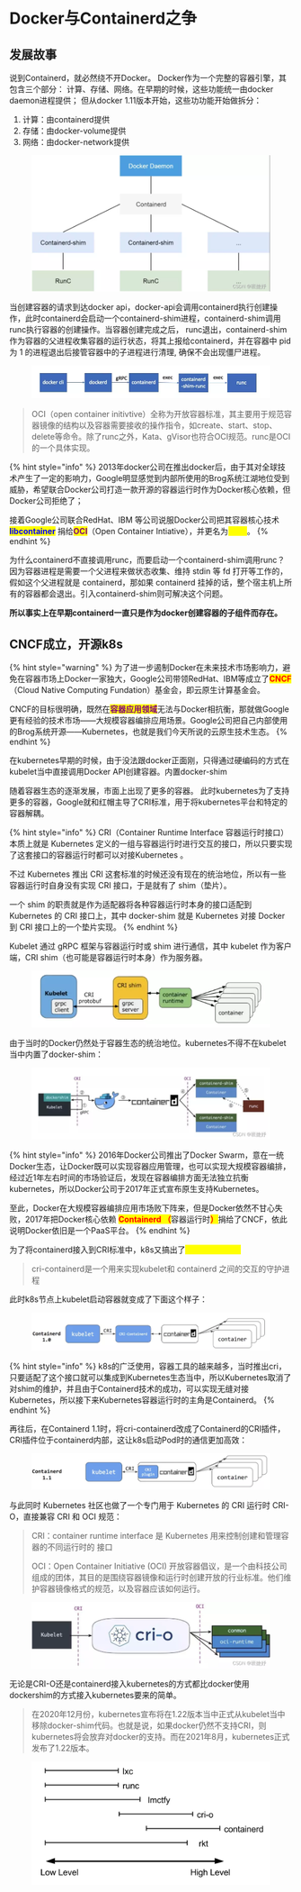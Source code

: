 # Docker与Containerd之争

## 发展故事

说到Containerd，就必然绕不开Docker。 Docker作为一个完整的容器引擎，其包含三个部分： 计算、存储、网络。在早期的时候，这些功能统一由docker daemon进程提供； 但从docker 1.11版本开始，这些功功能开始做拆分：

1. 计算：由containerd提供&#x20;
2. 存储：由docker-volume提供&#x20;
3. 网络：由docker-network提供

<figure><img src="../.gitbook/assets/image (1) (1) (1) (1) (1) (1) (1) (1) (1) (1) (1) (1) (1) (1) (1) (1) (1) (1) (1) (1) (1) (1).png" alt=""><figcaption></figcaption></figure>

当创建容器的请求到达docker api，docker-api会调用containerd执行创建操作，此时containerd会启动一个containerd-shim进程，containerd-shim调用runc执行容器的创建操作。当容器创建完成之后， runc退出，containerd-shim作为容器的父进程收集容器的运行状态，将其上报给containerd，并在容器中 pid 为 1 的进程退出后接管容器中的子进程进行清理, 确保不会出现僵尸进程。

<figure><img src="../.gitbook/assets/image (2) (1) (1) (1) (1) (1) (1) (1) (1) (1) (1) (1) (1) (1) (1) (1) (1) (1) (1) (1).png" alt=""><figcaption></figcaption></figure>

> &#x20;OCI（open container initivtive）全称为开放容器标准，其主要用于规范容器镜像的结构以及容器需要接收的操作指令，如create、start、stop、delete等命令。除了runc之外，Kata、gVisor也符合OCI规范。runc是OCI的一个具体实现。

{% hint style="info" %}
2013年docker公司在推出docker后，由于其对全球技术产生了一定的影响力，Google明显感觉到内部所使用的Brog系统江湖地位受到威胁，希望联合Docker公司打造一款开源的容器运行时作为Docker核心依赖，但Docker公司拒绝了；

接着Google公司联合RedHat、IBM 等公司说服Docker公司把其容器核心技术 <mark style="color:blue;">**libcontainer**</mark> 捐给<mark style="color:purple;">**OCI**</mark>（Open Container Intiative），并更名为<mark style="color:yellow;">**runC**</mark>。
{% endhint %}

为什么containerd不直接调用runc，而要启动一个containerd-shim调用runc？因为容器进程是需要一个父进程来做状态收集、维持 stdin 等 fd 打开等工作的，假如这个父进程就是 containerd，那如果 containerd 挂掉的话，整个宿主机上所有的容器都会退出。引入containerd-shim则可解决这个问题。

**所以事实上在早期containerd一直只是作为docker创建容器的子组件而存在。**

## CNCF成立，开源k8s

{% hint style="warning" %}
为了进一步遏制Docker在未来技术市场影响力，避免在容器市场上Docker一家独大，Google公司带领RedHat、IBM等成立了<mark style="color:red;">**CNCF**</mark>（Cloud Native Computing Fundation）基金会，即云原生计算基金会。

CNCF的目标很明确，既然在<mark style="color:purple;">**容器应用领域**</mark>无法与Docker相抗衡，那就做Google更有经验的技术市场——大规模容器编排应用场景。Google公司把自己内部使用的Brog系统开源——Kubernetes，也就是我们今天所说的云原生技术生态。
{% endhint %}

在kubernetes早期的时候，由于没法跟docker正面刚，只得通过硬编码的方式在kubelet当中直接调用Docker API创建容器。内置docker-shim

随着容器生态的逐渐发展，市面上出现了更多的容器。 此时kubernetes为了支持更多的容器，Google就和红帽主导了CRI标准，用于将kubernetes平台和特定的容器解耦。&#x20;

{% hint style="info" %}
CRI（Container Runtime Interface 容器运行时接口） 本质上就是 Kubernetes 定义的一组与容器运行时进行交互的接口，所以只要实现了这套接口的容器运行时都可以对接Kubernetes 。

不过 Kubernetes 推出 CRI 这套标准的时候还没有现在的统治地位，所以有一些容器运行时自身没有实现 CRI 接口，于是就有了 shim（垫片）。

一个 shim 的职责就是作为适配器将各种容器运行时本身的接口适配到 Kubernetes 的 CRI 接口上，其中 docker-shim 就是 Kubernetes 对接 Docker 到 CRI 接口上的一个垫片实现。
{% endhint %}

Kubelet 通过 gRPC 框架与容器运行时或 shim 进行通信，其中 kubelet 作为客户端，CRI shim（也可能是容器运行时本身）作为服务器。

<figure><img src="../.gitbook/assets/image (3) (1) (1) (1) (1) (1) (1) (1) (1) (1) (1) (1) (1) (1) (1).png" alt=""><figcaption></figcaption></figure>

由于当时的Docker仍然处于容器生态的统治地位。kubernetes不得不在kubelet当中内置了docker-shim：

<figure><img src="../.gitbook/assets/image (4) (1) (1) (1) (1) (1) (1) (1) (1) (1) (1) (1) (1).png" alt=""><figcaption></figcaption></figure>

{% hint style="info" %}
2016年Docker公司推出了Docker Swarm，意在一统Docker生态，让Docker既可以实现容器应用管理，也可以实现大规模容器编排，经过近1年左右时间的市场验证后，发现在容器编排方面无法独立抗衡kubernetes，所以Docker公司于2017年正式宣布原生支持Kubernetes。

至此，Docker在大规模容器编排应用市场败下阵来，但是Docker依然不甘心失败，2017年把Docker核心依赖 <mark style="color:red;">**Containerd （**</mark>容器运行时<mark style="color:red;">**）**</mark>捐给了CNCF，依此说明Docker依旧是一个PaaS平台。
{% endhint %}

为了将containerd接入到CRI标准中，k8s又搞出了<mark style="color:yellow;">**cri-containerd**</mark>

> cri-containerd是一个用来实现kubelet和 containerd 之间的交互的守护进程

此时k8s节点上kubelet启动容器就变成了下面这个样子：

<figure><img src="../.gitbook/assets/image (5) (1) (1) (1) (1) (1) (1) (1) (1) (1).png" alt=""><figcaption></figcaption></figure>

{% hint style="info" %}
k8s的广泛使用，容器工具的越来越多，当时推出cri，只要适配了这个接口就可以集成到Kubernetes生态当中，所以Kubernetes取消了对shim的维护，并且由于Containerd技术的成功，可以实现无缝对接Kubernetes，所以接下来Kubernetes容器运行时的主角是Containerd。
{% endhint %}

再往后，在Containerd 1.1时，将cri-containerd改成了Containerd的CRI插件，CRI插件位于containerd内部，这让k8s启动Pod时的通信更加高效：

<figure><img src="../.gitbook/assets/image (6) (1) (1) (1) (1) (1) (1) (1) (1) (1).png" alt=""><figcaption></figcaption></figure>

与此同时 Kubernetes 社区也做了一个专门用于 Kubernetes 的 CRI 运行时 CRI-O，直接兼容 CRI 和 OCI 规范：

> CRI：container runtime interface 是 Kubernetes 用来控制创建和管理容器的不同运行时的 接口
>
> OCI：Open Container Initiative (OCI) 开放容器倡议，是一个由科技公司组成的团体，其目的是围绕容器镜像和运行时创建开放的行业标准。他们维护容器镜像格式的规范，以及容器应该如何运行。

<figure><img src="../.gitbook/assets/image (7) (1) (1) (1) (1) (1) (1) (1) (1) (1).png" alt=""><figcaption></figcaption></figure>

无论是CRI-O还是containerd接入kubernetes的方式都比docker使用dockershim的方式接入kubernetes要来的简单。

> 在2020年12月份，kubernetes宣布将在1.22版本当中正式从kubelet当中移除docker-shim代码。也就是说，如果docker仍然不支持CRI，则kubernetes将会放弃对docker的支持。而在2021年8月，kubernetes正式发布了1.22版本。

<figure><img src="../.gitbook/assets/image (1) (1) (1) (1) (1) (1) (1) (1) (1) (1) (1) (1) (1) (1) (1) (1) (1) (1) (1) (1).png" alt=""><figcaption></figcaption></figure>
